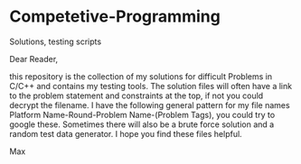 # Competetive-Programming
Solutions, testing scripts

Dear Reader,

this repository is the collection of my solutions for difficult Problems in C/C++ and contains my testing tools.
The solution files will often have a link to the problem statement and constraints at the top, if not you could decrypt
the filename. I have the following general pattern for my file names
Platform Name-Round-Problem Name-(Problem Tags), you could try to google these.
Sometimes there will also be a brute force solution and a random test data generator.
I hope you find these files helpful.

Max
